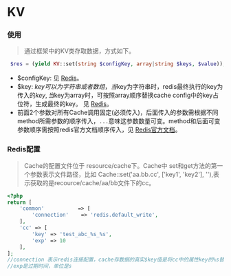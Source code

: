 # KV

### 使用
> 通过框架中的KV类存取数据，方式如下。

``` php
 $res = (yield KV::set(string $configKey, array|string $keys, $value));
```

* $configKey: 见 [Redis](libs/pool/redis.md)。
* $key: $key可以为字符串或者数组，当$key为字符串时，redis最终执行的key为传入的$key, 当$key为array时，可按照array顺序替换cache config中的key占位符，生成最终的key。 见 [Redis](libs/pool/redis.md)。
* 前面2个参数对所有Cache调用固定(必须传入)，后面传入的参数需根据不同method所需参数的顺序传入，````...````意味这参数数量可变。method和后面可变参数顺序需按照redis官方文档顺序传入，见 [Redis官方文档](http://redis.io/commands)。

### Redis配置
> Cache的配置文件位于 resource/cache下。Cache中 set和get方法的第一个参数表示文件路径，比如 Cache::set('aa.bb.cc', ['key1', 'key2'], ''),表示获取的是recource/cache/aa/bb文件下的cc。

``` php
<?php
return [
    'common'           => [
        'connection'    => 'redis.default_write',
    ],
    'cc' => [
        'key' => 'test_abc_%s_%s',
        'exp' => 10
    ],
];
//connection 表示redis连接配置，cache存数据的真实$key值是将cc中的属性key的%s替换成用户使用时传入的key的字符串，
//exp是过期时间，单位是s
```

